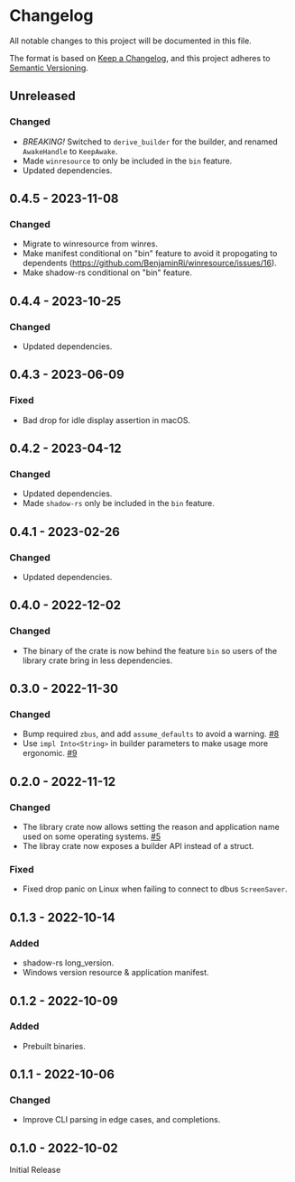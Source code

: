 # Changelog
All notable changes to this project will be documented in this file.

The format is based on [Keep a Changelog](https://keepachangelog.com/en/1.0.0/),
and this project adheres to [Semantic Versioning](https://semver.org/spec/v2.0.0.html).

## Unreleased
### Changed
- *BREAKING!* Switched to `derive_builder` for the builder, and renamed `AwakeHandle` to `KeepAwake`.
- Made `winresource` to only be included in the `bin` feature.
- Updated dependencies.

## 0.4.5 - 2023-11-08
### Changed
- Migrate to winresource from winres.
- Make manifest conditional on "bin" feature to avoid it propogating to dependents
  (https://github.com/BenjaminRi/winresource/issues/16).
- Make shadow-rs conditional on "bin" feature.

## 0.4.4 - 2023-10-25
### Changed
- Updated dependencies.

## 0.4.3 - 2023-06-09
### Fixed
- Bad drop for idle display assertion in macOS.

## 0.4.2 - 2023-04-12
### Changed
- Updated dependencies.
- Made `shadow-rs` only be included in the `bin` feature.

## 0.4.1 - 2023-02-26
### Changed
- Updated dependencies.

## 0.4.0 - 2022-12-02
### Changed
- The binary of the crate is now behind the feature `bin` so users of the library crate bring in
  less dependencies.

## 0.3.0 - 2022-11-30
### Changed
- Bump required `zbus`, and add `assume_defaults` to avoid a warning. [#8](https://github.com/segevfiner/keepawake-rs/pull/8)
- Use `impl Into<String>` in builder parameters to make usage more ergonomic. [#9](https://github.com/segevfiner/keepawake-rs/pull/9)

## 0.2.0 - 2022-11-12
### Changed
- The library crate now allows setting the reason and application name used on some operating
  systems. [#5](https://github.com/segevfiner/keepawake-rs/pull/5)
- The libray crate now exposes a builder API instead of a struct.

### Fixed
- Fixed drop panic on Linux when failing to connect to dbus `ScreenSaver`.

## 0.1.3 - 2022-10-14
### Added
- shadow-rs long_version.
- Windows version resource & application manifest.

## 0.1.2 - 2022-10-09
### Added
- Prebuilt binaries.

## 0.1.1 - 2022-10-06
### Changed
- Improve CLI parsing in edge cases, and completions.

## 0.1.0 - 2022-10-02
Initial Release
